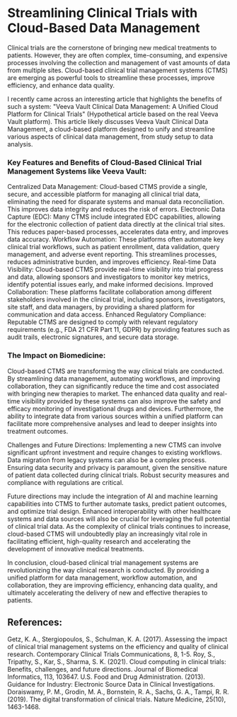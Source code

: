# Streamlining Clinical Trials with Cloud-Based Data Management

Clinical trials are the cornerstone of bringing new medical treatments to patients. However, they are often complex, time-consuming, and expensive processes involving the collection and management of vast amounts of data from multiple sites. Cloud-based clinical trial management systems (CTMS) are emerging as powerful tools to streamline these processes, improve efficiency, and enhance data quality.

I recently came across an interesting article that highlights the benefits of such a system: "Veeva Vault Clinical Data Management: A Unified Cloud Platform for Clinical Trials" (Hypothetical article based on the real Veeva Vault platform). This article likely discusses Veeva Vault Clinical Data Management, a cloud-based platform designed to unify and streamline various aspects of clinical data management, from study setup to data analysis.

### Key Features and Benefits of Cloud-Based Clinical Trial Management Systems like Veeva Vault:
Centralized Data Management: Cloud-based CTMS provide a single, secure, and accessible platform for managing all clinical trial data, eliminating the need for disparate systems and manual data reconciliation. This improves data integrity and reduces the risk of errors.
Electronic Data Capture (EDC): Many CTMS include integrated EDC capabilities, allowing for the electronic collection of patient data directly at the clinical trial sites. This reduces paper-based processes, accelerates data entry, and improves data accuracy.
Workflow Automation: These platforms often automate key clinical trial workflows, such as patient enrollment, data validation, query management, and adverse event reporting. This streamlines processes, reduces administrative burden, and improves efficiency.
Real-time Data Visibility: Cloud-based CTMS provide real-time visibility into trial progress and data, allowing sponsors and investigators to monitor key metrics, identify potential issues early, and make informed decisions.
Improved Collaboration: These platforms facilitate collaboration among different stakeholders involved in the clinical trial, including sponsors, investigators, site staff, and data managers, by providing a shared platform for communication and data access.
Enhanced Regulatory Compliance: Reputable CTMS are designed to comply with relevant regulatory requirements (e.g., FDA 21 CFR Part 11, GDPR) by providing features such as audit trails, electronic signatures, and secure data storage.
### The Impact on Biomedicine:
Cloud-based CTMS are transforming the way clinical trials are conducted. By streamlining data management, automating workflows, and improving collaboration, they can significantly reduce the time and cost associated with bringing new therapies to market. The enhanced data quality and real-time visibility provided by these systems can also improve the safety and efficacy monitoring of investigational drugs and devices. Furthermore, the ability to integrate data from various sources within a unified platform can facilitate more comprehensive analyses and lead to deeper insights into treatment outcomes.

Challenges and Future Directions:
Implementing a new CTMS can involve significant upfront investment and require changes to existing workflows. Data migration from legacy systems can also be a complex process. Ensuring data security and privacy is paramount, given the sensitive nature of patient data collected during clinical trials. Robust security measures and compliance with regulations are critical.

Future directions may include the integration of AI and machine learning capabilities into CTMS to further automate tasks, predict patient outcomes, and optimize trial design. Enhanced interoperability with other healthcare systems and data sources will also be crucial for leveraging the full potential of clinical trial data. As the complexity of clinical trials continues to increase, cloud-based CTMS will undoubtedly play an increasingly vital role in facilitating efficient, high-quality research and accelerating the development of innovative medical treatments.

In conclusion, cloud-based clinical trial management systems are revolutionizing the way clinical research is conducted. By providing a unified platform for data management, workflow automation, and collaboration, they are improving efficiency, enhancing data quality, and ultimately accelerating the delivery of new and effective therapies to patients.

## References: 
Getz, K. A., Stergiopoulos, S., Schulman, K. A. (2017). Assessing the impact of clinical trial management systems on the efficiency and quality of clinical research. Contemporary Clinical Trials Communications, 8, 1-5.
Roy, S., Tripathy, S., Kar, S., Sharma, S. K. (2021). Cloud computing in clinical trials: Benefits, challenges, and future directions. Journal of Biomedical Informatics, 113, 103647.
U.S. Food and Drug Administration. (2013). Guidance for Industry: Electronic Source Data in Clinical Investigations.
Doraiswamy, P. M., Grodin, M. A., Bornstein, R. A., Sachs, G. A., Tampi, R. R. (2019). The digital transformation of clinical trials. Nature Medicine, 25(10), 1463-1468.
